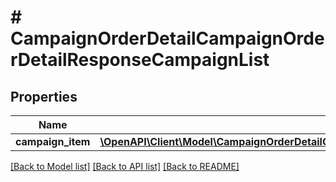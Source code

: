 # # CampaignOrderDetailCampaignOrderDetailResponseCampaignList

## Properties

Name | Type | Description | Notes
------------ | ------------- | ------------- | -------------
**campaign_item** | [**\OpenAPI\Client\Model\CampaignOrderDetailCampaignOrderDetailResponseCampaignListCampaignItem[]**](CampaignOrderDetailCampaignOrderDetailResponseCampaignListCampaignItem.md) |  | [optional]

[[Back to Model list]](../../README.md#models) [[Back to API list]](../../README.md#endpoints) [[Back to README]](../../README.md)
